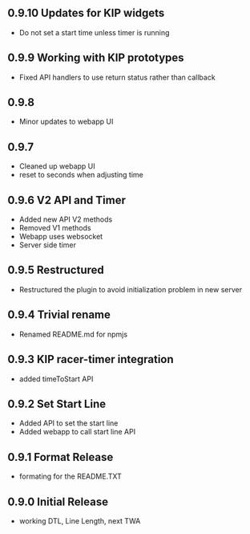## 0.9.10 Updates for KIP widgets
+ Do not set a start time unless timer is running

## 0.9.9 Working with KIP prototypes
 + Fixed API handlers to use return status rather than callback

## 0.9.8
 + Minor updates to webapp UI

## 0.9.7 
 + Cleaned up webapp UI
 + reset to seconds when adjusting time

## 0.9.6 V2 API and Timer
 + Added new API V2 methods
 + Removed V1 methods
 + Webapp uses websocket
 + Server side timer 

## 0.9.5 Restructured
+ Restructured the plugin to avoid initialization problem in new server

## 0.9.4 Trivial rename
+ Renamed README.md for npmjs

## 0.9.3 KIP racer-timer integration
+ added timeToStart API

## 0.9.2 Set Start Line
+ Added API to set the start line
+ Added webapp to call start line API

## 0.9.1 Format Release
+ formating for the README.TXT

## 0.9.0 Initial Release
+ working DTL, Line Length, next TWA
